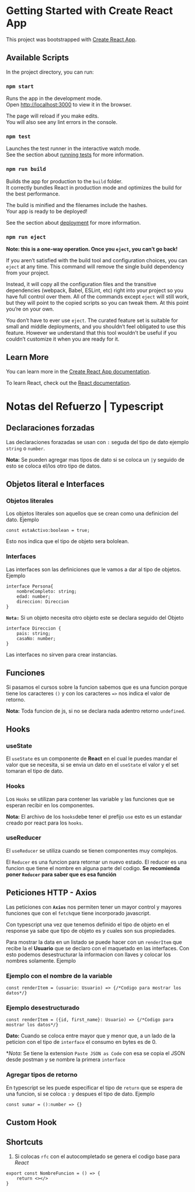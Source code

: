 # Getting Started with Create React App

This project was bootstrapped with [Create React App](https://github.com/facebook/create-react-app).

## Available Scripts

In the project directory, you can run:

### `npm start`

Runs the app in the development mode.\
Open [http://localhost:3000](http://localhost:3000) to view it in the browser.

The page will reload if you make edits.\
You will also see any lint errors in the console.

### `npm test`

Launches the test runner in the interactive watch mode.\
See the section about [running tests](https://facebook.github.io/create-react-app/docs/running-tests) for more information.

### `npm run build`

Builds the app for production to the `build` folder.\
It correctly bundles React in production mode and optimizes the build for the best performance.

The build is minified and the filenames include the hashes.\
Your app is ready to be deployed!

See the section about [deployment](https://facebook.github.io/create-react-app/docs/deployment) for more information.

### `npm run eject`

**Note: this is a one-way operation. Once you `eject`, you can’t go back!**

If you aren’t satisfied with the build tool and configuration choices, you can `eject` at any time. This command will remove the single build dependency from your project.

Instead, it will copy all the configuration files and the transitive dependencies (webpack, Babel, ESLint, etc) right into your project so you have full control over them. All of the commands except `eject` will still work, but they will point to the copied scripts so you can tweak them. At this point you’re on your own.

You don’t have to ever use `eject`. The curated feature set is suitable for small and middle deployments, and you shouldn’t feel obligated to use this feature. However we understand that this tool wouldn’t be useful if you couldn’t customize it when you are ready for it.

## Learn More

You can learn more in the [Create React App documentation](https://facebook.github.io/create-react-app/docs/getting-started).

To learn React, check out the [React documentation](https://reactjs.org/).

# Notas del Refuerzo | Typescript
## Declaraciones forzadas

Las declaraciones forazadas se usan con `:` seguda del tipo de dato ejemplo `string` o `number`.

**Nota:** Se pueden agregar mas tipos de dato si se coloca un `|`y seguido de esto se coloca el/los otro tipo de datos.

## Objetos literal e Interfaces

### Objetos literales
Los objetos literales son aquellos que se crean como una definicion del dato. Ejemplo

``` const estaActivo:boolean = true; ```

Esto nos indica que el tipo de objeto sera bololean.

### Interfaces

Las interfaces son las definiciones que le vamos a dar al tipo de objetos. Ejemplo

```
interface Persona{
    nombreCompleto: string;
    edad: number;
    direccion: Direccion
}
```

**`Nota:`** Si un objeto necesita otro objeto este se declara seguido del Objeto

```
interface Direccion {
    pais: string;
    casaNo: number;
}
```

Las interfaces no sirven para crear instancias.

## Funciones

Si pasamos el cursos sobre la funcion sabemos que es una funcion porque tiene los caracteres `()` y con los caracteres `=>` nos indica el valor de retorno.

**Nota:** Toda funcion de js, si no se declara nada adentro retorno `undefined`.

## Hooks

### useState
El `useState` es un componente de **React** en el cual le puedes mandar el valor que se necesita, si se envia un dato en el `useState` el valor y el set tomaran el tipo de dato.

### Hooks
Los `Hooks` se utilizan para contener las variable y las funciones que se esperan recibir en los componentes.

**Nota:** El archivo de los `hooks`debe tener el prefijo `use` esto es un estandar creado por react para los `hooks`.

### useReducer
El `useReducer` se utiliza cuando se tienen componentes muy complejos.

El `Reducer` es una funcion para retornar un nuevo estado. El reducer es una funcion que tiene el nombre en alguna parte del codigo. **Se recomienda poner `Reducer` para saber que es esa función**

## Peticiones HTTP - Axios

Las peticiones con **`Axios`** nos permiten tener un mayor control y mayores funciones que con el `fetch`que tiene incorporado javascript.

Con typescript una vez que tenemos definido el tipo de objeto en el response ya sabe que tipo de objeto es y cuales son sus propiedades.

Para mostrar la data en un listado se puede hacer con un `renderItem` que recibe la el **Usuario** que se declaro con el maquetado en las interfaces. Con esto podemos desestructurar la informacion con llaves y colocar los nombres solamente. Ejemplo

### Ejemplo con el nombre de la variable
```
const renderItem = (usuario: Usuario) => {/*Codigo para mostrar los datos*/}
```
### Ejemplo desestructurado
```
const renderItem = ({id, first_name}: Usuario) => {/*Codigo para mostrar los datos*/}
```

**Dato:** Cuando se coloca entre mayor que y menor que, a un lado de la peticion con el tipo de `interface` el consumo en bytes es de 0.

**Nota:* Se tiene la extension `Paste JSON as Code` con esa se copia el JSON desde postman y se nombre la primera `interface` 

### Agregar tipos de retorno
En typescript se les puede especificar el tipo de `return` que se espera de una funcion, si se coloca `:` y despues el tipo de dato. Ejemplo

```
const sumar = ():number => {}
```

## Custom Hook

## Shortcuts 

1. Si colocas `rfc` con el autocompletado se genera el codigo base para *React*

```
export const NombreFuncion = () => {
    return <></>
}
```
